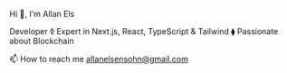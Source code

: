 Hi 👋, I'm Allan Els 

Developer ◊ Expert in Next.js, React, TypeScript & Tailwind ⧫ Passionate about Blockchain

📫 How to reach me allanelsensohn@gmail.com
